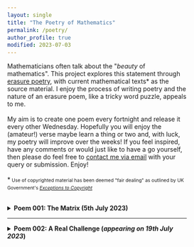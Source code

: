 ```yaml
---
layout: single
title: "The Poetry of Mathematics"
permalink: /poetry/
author_profile: true
modified: 2023-07-03
---
```


<style>
* {
	box-sizing: border-box;
}

body {
	margin: 0;
}

.column1 {
	float: left;
	width: 60%;
	padding-right: 1em;
	vertical-align: bottom;
}

.column2 {
	float:left;
	width: 40%;
	padding-left: 0.5em;
	vertical-align: bottom;
	margin-top: 0px;
	padding-top: 0px;
}

.columnb1 {
	float: left;
	width: 50%;
	padding-right: 1em;
	vertical-align: bottom;
}

.columnb2 {
	float:left;
	width: 50%;
	padding-left: 0.5em;
	vertical-align: bottom;
	margin-top: 0px;
	padding-top: 0px;
}

.column img {
	margin-top: 14px;
}
 
.row:after {
	content: "";
	display: table;
	clear: both;
}

.inner {
  width: 90%;
  margin: 0 auto;
}

.pclose {
	margin-left: 0px;
	padding-left: 0px;
	margin-top: 2px;
	padding-top: 2px;
	margin-bottom: 10px;
	padding-bottom: 10px;
	font-size:70%;
}

blockquote
{
  font-style: normal;
  font-size: 16px;
  margin-left: 32px;
  font-family: Consolas, "Times New Roman", Verdana;
  border-left: 6px solid rgb(5,127,176);
  padding-left: 8px;
  margin-top: 0px;
  padding-top: 0px;
  margin-bottom: 0px;
  padding-bottom: 0px;
}
	
</style>

<div class="row">
	<p>
	Mathematicians often talk about the "<i>beauty</i> of mathematics". This project explores this statement through <a href="https://en.wikipedia.org/wiki/Erasure_(artform)">erasure poetry</a>, with current mathematical texts* as the source material. I enjoy the process of writing poetry and the nature of an erasure poem, like a tricky word puzzle, appeals to me. <br>
	<br>
	My aim is to create one poem every fortnight and release it every other Wednesday. Hopefully you will enjoy the (amateur!) verse maybe learn a thing or two and, with luck, my poetry will improve over the weeks! If you feel inspired, have any comments or would just like to have a go yourself, then please do feel free to <a href="/contact/">contact me via email</a> with your query or submission. Enjoy!<br>
	<br>
	*<span style="font-size:75%;margin-top:0px;padding-top:0px;">
	Use of copyrighted material has been deemed "fair dealing" as outlined by UK Government's <i><a href="https://www.gov.uk/guidance/exceptions-to-copyright">Exceptions to Copyright</a></i>
	</span>
	</p>
	
	
	
</div>
<div style="margin-top:8px;padding-top:8px;">
 <details>
	<summary><b>Poem 001: The Matrix (5th July 2023)</b></summary>
	<ul>
		<li><u>The Mathematical Topic</u></li>
			<p style="font-size:80%;">
			<blockquote>
				<a href="https://en.wikipedia.org/wiki/Linear_algebra">Linear algebra</a>: this branch of mathematics developed from trying to solve numerous <a href="https://en.wikipedia.org/wiki/Linear_equation">linear equations</a> all at once! The new objects used in this pursuit and examining the underlying structures at play led to this powerful and highly applicable field of mathematics. It is where most students first encounter the concept of a <a href="https://en.wikipedia.org/wiki/Matrix_(mathematics)">matrix</a>, an object made of numbers but which does not behave like "normal" numbers. For example, the order in which we multiply two matrices together matters, as you may get different results depending on which way round you do it! (Compare this with multiplying two "normal" numbers where the order doesn't matter:  $2\times 3$ is the same as $3\times 2$).
			</blockquote>
   			</p>

	   	<li><u>The Book</u></li>
	    			<div class="columnb1">
	       			<p style="font-size:80%;">
						<blockquote>
							<a href="https://www.amazon.co.uk/Howard-Anton-Elementary-Linear-Algebra/dp/B0042E8G38">Elementary Linear Algebra (7th edition)</a> <br>
								Howard Anton (1994) <br>
							John Wiley & Sons: New York, NY <br>
								<br>
							(The poem uses page 25 from the seventh edition)
						</blockquote>
					</p>
					</div>
	     			<div class="columnb2">
						<a href="[https://www.amazon.co.uk/Understanding-Analysis-Undergraduate-Texts-Mathematics/dp/1493927116](https://www.amazon.co.uk/Howard-Anton-Elementary-Linear-Algebra/dp/B0042E8G38)"><img src="/images/Books/ElemLinearAlg_Anton.jpg" alt="The book cover for 'Elementary Linear Algebra' by Howard Anton (published by John Wiley & Sons)" style="width:50%; margin-top:24px; margin-bottom:8px;"/></a>
					</div>  
     
     				<br>
	 
		<li><u>The Poem: "The Matrix"</u></li>
				<p style="padding-bottom:8px; margin-bottom:8px;">
					<img src="/images/Poems/MatrixPoem.jpg" alt="A haiku entitled 'The Matrix haiku' from the book 'Elementary Linear Algebra' by Howard Anton" style="width:80%; margin-bottom:0px; padding-bottom:0px; border:4px solid rgb(5,127,176); "/>
				</p>
				<p style="padding-top:8px; margin-top:8px; padding-bottom:8px; margin-bottom:8px; font-size:80%;">
					<blockquote style="margin-bottom:8px;padding-bottom:8px;">
						"<b>The Matrix</b>"<br>
						Numbers in arrays.<br>
							Rows and columns in brackets.<br>
						The matrix appears.<br>
					</blockquote>
					<span style="font-size:80%;margin-top:8px;padding-top:8px;">The poem above is a <a href="https://en.wikipedia.org/wiki/Haiku">haiku</a>, a Japanese short-form poem that is a personal favourite. Due to its short structure, they are a very handy style when creating erasure poems, so I am sure many more haikus will appear (have a go at one yourself!).<br>
					<br>
					Note: no books were harmed in the making of this poem, thanks to the helpful use of an acetate sheet. 
     </span>
				</p>
    	</ul>
</details>
 <hr>
 <details>
		<summary><b>Poem 002: A Real Challenge (<i>appearing on 19th July 2023</i>)</b></summary>
	 	<!--
		<ul>
			<li><u>The Mathematical Topic</u></li>
			<p style="font-size:80%;">
			<blockquote>
				<a href="https://en.wikipedia.org/wiki/Real_analysis">Real analysis</a>: a fundamental branch of mathematics where students take a peek behind the curtain to understand the theory behind <a href="https://en.wikipedia.org/wiki/Calculus">calculus</a>. The topic is introduced in the first year of the majority of mathematics degrees and contains the first "new" material encountered by undergraduate students (real analysis is not part of the standard A-level syllabus). Consequently, it is often considered a "difficult" subject and provides a challenge for most students.
			</blockquote>
   			</p>

			<li><u>The Book</u></li>
    			<div class="columnb1">
       			<p style="font-size:80%;">
	  		<blockquote>
				<a href="https://www.amazon.co.uk/Understanding-Analysis-Undergraduate-Texts-Mathematics/dp/1493927116">Understanding Analysis</a> <br>
    				Stephen Abbott (2010) <br>
	 			Springer: New York, NY <br>
     				<br>
	 			(The poem uses page 76 from the first edition)
     			</blockquote>
			</p>
	 		</div>
     			<div class="columnb2">
				<a href="https://www.amazon.co.uk/Understanding-Analysis-Undergraduate-Texts-Mathematics/dp/1493927116"><img src="/images/Books/UnderstandingAnalysis_Abbott.jpg" alt="The book cover for 'Understanding Analysis' by Stephen Abbott (published by Springer)" style="width:30%; margin-top:24px;"/></a>
	 		</div>    
     
			<li><u>The Poem: "A Real Challenge"</u></li>
   			<p style="padding-bottom:8px; margin-bottom:8px;">
   				<img src="/images/Poems/UApoem.jpg" alt="An erasure poem entitled 'A Real Challenge' from the book 'Understanding Analysis' by Stephen Abbott" style="width:90%; margin-bottom:8px; padding-bottom:8px; border:4px solid rgb(5,127,176); "/>
      			</p>
	 		<p style="padding-top:8px; margin-top:8px; font-size:80%;">
				<br>
				<blockquote>
    					"<b>A Real Challenge</b>"<br>
	 				<br>
					There is doubt<br>
	    				But then at each stage, removed<br>
					It contains difficult questions, all rational <br>
					We see there is strong evidence and logic <br>
	    				Defining the information we collect <br>
					Reason, strong arguments <br>
	    				With a convincing way to create form <br>
					For all, an established point in time.<br>
	     			</blockquote>
			</p>
    		</ul>
      		-->
	</details>
 <hr>
	 <details>
	 	<summary><b>Poem 003: Curvature is Normal (<i>appearing on 2nd August 2023</i>)</b></summary>
	 </details>
  	<!-- page 209 o'neill -->
  	 <hr>
   </div>
 


 


